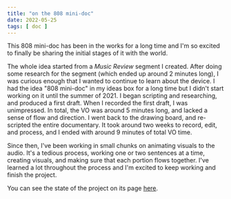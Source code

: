 ```yaml
---
title: "on the 808 mini-doc"
date: 2022-05-25
tags: [ doc ]
---
```

This 808 mini-doc has been in the works for a long time and I'm so excited to finally be sharing the initial stages of it with the world.

The whole idea started from a *Music Review* segment I created. After doing some research for the segment (which ended up around 2 minutes long), I was curious enough that I wanted to continue to learn about the device. I had the idea "808 mini-doc" in my ideas box for a long time but I didn't start working on it until the summer of 2021. I began scripting and researching, and produced a first draft. When I recorded the first draft, I was unimpressed. In total, the VO was around 5 minutes long, and lacked a sense of flow and direction. I went back to the drawing board, and re-scripted the entire documentary. It took around two weeks to record, edit, and process, and I ended with around 9 minutes of total VO time.

Since then, I've been working in small chunks on animating visuals to the audio. It's a tedious process, working one or two sentences at a time, creating visuals, and making sure that each portion flows together. I've learned a lot throughout the process and I'm excited to keep working and finish the project.

You can see the state of the project on its page <a href="/projects/808-doc" target="_self">here</a>.